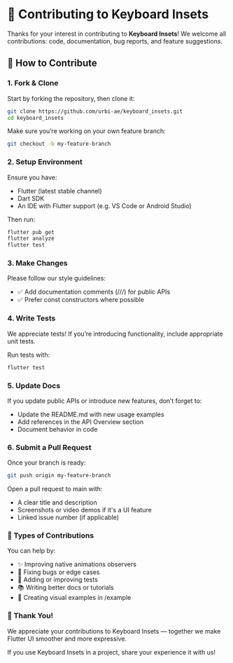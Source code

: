 # 🤝 Contributing to Keyboard Insets

Thanks for your interest in contributing to **Keyboard Insets**! We welcome all contributions: code, documentation, bug reports, and feature suggestions.

## 🧱 How to Contribute

### 1. Fork & Clone

Start by forking the repository, then clone it:

```bash
git clone https://github.com/urbi-ae/keyboard_insets.git
cd keyboard_insets
```

Make sure you’re working on your own feature branch:

```bash
git checkout -b my-feature-branch
```

### 2. Setup Environment

Ensure you have:
- Flutter (latest stable channel)
- Dart SDK
- An IDE with Flutter support (e.g. VS Code or Android Studio)

Then run:
```bash
flutter pub get
flutter analyze
flutter test
```

### 3. Make Changes

Please follow our style guidelines:
- ✅ Add documentation comments (///) for public APIs
- ✅ Prefer const constructors where possible

### 4. Write Tests

We appreciate tests! If you’re introducing functionality, include appropriate unit tests.

Run tests with:
```bash
flutter test
```

### 5. Update Docs

If you update public APIs or introduce new features, don’t forget to:
 - Update the README.md with new usage examples
 - Add references in the API Overview section
 - Document behavior in code

### 6. Submit a Pull Request

Once your branch is ready:

```bash
git push origin my-feature-branch
```

Open a pull request to main with:
 - A clear title and description
 - Screenshots or video demos if it's a UI feature
 - Linked issue number (if applicable)

### 🧪 Types of Contributions

You can help by:
 - ✨ Improving native animations observers
 - 🐞 Fixing bugs or edge cases
 - 🧪 Adding or improving tests
 - 📚 Writing better docs or tutorials
 - 🧰 Creating visual examples in /example

### 🙌 Thank You!
We appreciate your contributions to Keyboard Insets — together we make Flutter UI smoother and more expressive.

If you use Keyboard Insets in a project, share your experience it with us!